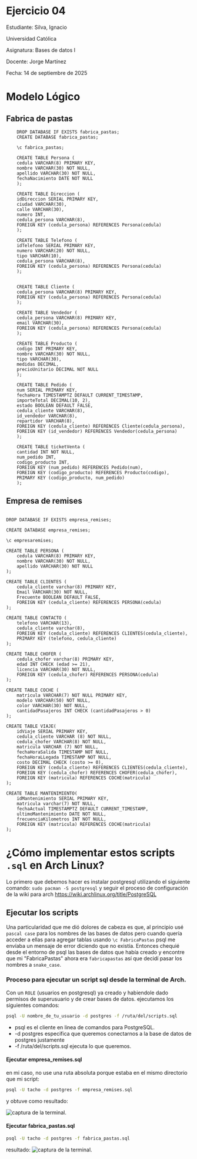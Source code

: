 # Ejercicio 04
Estudiante: Silva, Ignacio 

Universidad Católica

Asignatura: Bases de datos I

Docente: Jorge Martínez

Fecha: 14 de septiembre de 2025

# Modelo Lógico
## Fabrica  de pastas
```postgreSQL
    DROP DATABASE IF EXISTS fabrica_pastas;
    CREATE DATABASE fabrica_pastas;

    \c fabrica_pastas;

    CREATE TABLE Persona (
    cedula VARCHAR(8) PRIMARY KEY,
    nombre VARCHAR(30) NOT NULL,
    apellido VARCHAR(30) NOT NULL,
    fechaNacimiento DATE NOT NULL
    );

    CREATE TABLE Direccion (
    idDireccion SERIAL PRIMARY KEY,
    ciudad VARCHAR(30),
    calle VARCHAR(30),
    numero INT,
    cedula_persona VARCHAR(8),
    FOREIGN KEY (cedula_persona) REFERENCES Persona(cedula)
    );

    CREATE TABLE Telefono (
    idTelefono SERIAL PRIMARY KEY,
    numero VARCHAR(20) NOT NULL,
    tipo VARCHAR(10),
    cedula_persona VARCHAR(8),
    FOREIGN KEY (cedula_persona) REFERENCES Persona(cedula)
    );


    CREATE TABLE Cliente (
    cedula_persona VARCHAR(8) PRIMARY KEY,
    FOREIGN KEY (cedula_persona) REFERENCES Persona(cedula)
    );

    CREATE TABLE Vendedor (
    cedula_persona VARCHAR(8) PRIMARY KEY,
    email VARCHAR(30),
    FOREIGN KEY (cedula_persona) REFERENCES Persona(cedula)
    );

    CREATE TABLE Producto (
    codigo INT PRIMARY KEY,
    nombre VARCHAR(30) NOT NULL,
    tipo VARCHAR(30),
    medidas DECIMAL,
    precioUnitario DECIMAL NOT NULL
    );

    CREATE TABLE Pedido (
    num SERIAL PRIMARY KEY,
    fechaHora TIMESTAMPTZ DEFAULT CURRENT_TIMESTAMP,
    importeTotal DECIMAL(10, 2),
    estado BOOLEAN DEFAULT FALSE,
    cedula_cliente VARCHAR(8),
    id_vendedor VARCHAR(8),
    repartidor VARCHAR(8),
    FOREIGN KEY (cedula_cliente) REFERENCES Cliente(cedula_persona),
    FOREIGN KEY (id_vendedor) REFERENCES Vendedor(cedula_persona)
    );

    CREATE TABLE ticketVenta (
    cantidad INT NOT NULL,
    num_pedido INT,
    codigo_producto INT,
    FOREIGN KEY (num_pedido) REFERENCES Pedido(num),
    FOREIGN KEY (codigo_producto) REFERENCES Producto(codigo),
    PRIMARY KEY (codigo_producto, num_pedido)
    );
```

## Empresa de remises
```postgreSQL

DROP DATABASE IF EXISTS empresa_remises;

CREATE DATABASE empresa_remises;

\c empresaremises;

CREATE TABLE PERSONA (
    cedula VARCHAR(8) PRIMARY KEY,
    nombre VARCHAR(30) NOT NULL,
    apellido VARCHAR(30) NOT NULL 
);
        
CREATE TABLE CLIENTES (
    cedula_cliente varchar(8) PRIMARY KEY,
    Email VARCHAR(30) NOT NULL,
    Frecuente BOOLEAN DEFAULT FALSE,
    FOREIGN KEY (cedula_cliente) REFERENCES PERSONA(cedula)
);

CREATE TABLE CONTACTO (
    telefono VARCHAR(13),
    cedula_cliente varchar(8),
    FOREIGN KEY (cedula_cliente) REFERENCES CLIENTES(cedula_cliente),
    PRIMARY KEY (telefono, cedula_cliente)
);

CREATE TABLE CHOFER (
    cedula_chofer varchar(8) PRIMARY KEY, 
    edad INT CHECK (edad >= 21),
    licencia VARCHAR(30) NOT NULL,
    FOREIGN KEY (cedula_chofer) REFERENCES PERSONA(cedula)
);

CREATE TABLE COCHE (
    matricula VARCHAR(7) NOT NULL PRIMARY KEY,
    modelo VARCHAR(50) NOT NULL,
    color VARCHAR(30) NOT NULL, 
    cantidadPasajeros INT CHECK (cantidadPasajeros > 0)
);

CREATE TABLE VIAJE(
    idViaje SERIAL PRIMARY KEY,
    cedula_cliente VARCHAR (8) NOT NULL,
    cedula_chofer VARCHAR(8) NOT NULL,
    matricula VARCHAR (7) NOT NULL,
    fechaHoraSalida TIMESTAMP NOT NULL, 
    fechaHoraLLegada TIMESTAMP NOT NULL,
    costo DECIMAL CHECK (costo >= 0),
    FOREIGN KEY (cedula_cliente) REFERENCES CLIENTES(cedula_cliente),
    FOREIGN KEY (cedula_chofer) REFERENCES CHOFER(cedula_chofer),
    FOREIGN KEY (matricula) REFERENCES COCHE(matricula)
);

CREATE TABLE MANTENIMIENTO(
    idMantenimiento SERIAL PRIMARY KEY,
    matricula varchar(7) NOT NULL,
    fechaActual TIMESTAMPTZ DEFAULT CURRENT_TIMESTAMP,
    ultimoMantenimiento DATE NOT NULL,
    frecuenciaKilometros INT NOT NULL,
    FOREIGN KEY (matricula) REFERENCES COCHE(matricula)
);

```
# ¿Cómo implementar estos scripts `.sql` en Arch Linux?
Lo primero que debemos hacer es instalar postgresql utilizando el siguiente comando: `sudo pacman -S postgresql` y seguir el proceso de configuración de la wiki para arch https://wiki.archlinux.org/title/PostgreSQL

## Ejecutar los scripts
Una particularidad que me dió dolores de cabeza es que, al principio usé `pascal case` para los nombres de las bases de datos pero cuando quería acceder a ellas para agregar tablas usando `\c FabricaPastas` psql me envíaba un mensaje de error diciendo que no existía. Entonces chequié desde el entorno de psql las bases de datos que había creado y encontre que mi "FabricaPastas" ahora era `fabricapastas` así que decidí pasar los nombres a `snake_case`.

### Proceso para ejecutar un script sql desde la terminal de Arch.
Con un `ROLE` (usuarios en postgresql) ya creado y habiendole dado permisos de superusuario y de crear bases de datos. ejecutamos los siguientes comandos: 

```Bash
psql -U nombre_de_tu_usuario -d postgres -f /ruta/del/scripts.sql
```
* psql es el cliente en linea de comandos para PostgreSQL. 
* -d postgres especifica que queremos conectarnos a la base de datos de postgres justamente 
* -f /ruta/del/scripts.sql ejecuta lo que queremos.

#### Ejecutar empresa_remises.sql
en mi caso, no use una ruta absoluta porque estaba en el mismo directorio que mi script:

```Bash
psql -U tacho -d postgres -f empresa_remises.sql
```
y obtuve como resultado: 

![captura de la terminal.](assets/scRemises.png")

#### Ejecutar fabrica_pastas.sql

```Bash
psql -U tacho -d postgres -f fabrica_pastas.sql
```
resultado: 
![captura de la terminal.](assets/scPastas.png")





